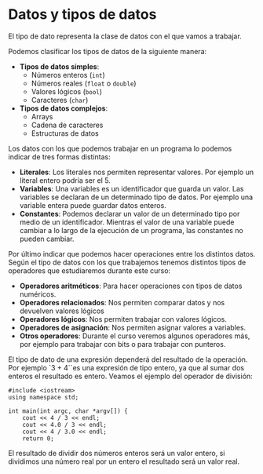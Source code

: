 # Datos y tipos de datos

El tipo de dato representa la clase de datos con el que vamos a trabajar. 

Podemos clasificar los tipos de datos de la siguiente manera:

* **Tipos de datos simples**:
    * Números enteros (`int`)
    * Números reales (`float` o `double`)
    * Valores lógicos (`bool`)
    * Caracteres (`char`)
* **Tipos de datos complejos**:
    * Arrays
    * Cadena de caracteres
    * Estructuras de datos

Los datos con los que podemos trabajar en un programa lo podemos indicar de tres formas distintas:

* **Literales**: Los literales nos permiten representar valores. Por ejemplo un literal entero podría ser el 5.
* **Variables**: Una variables es un identificador que guarda un valor. Las variables se declaran de un determinado tipo de datos. Por ejemplo una variable entera puede guardar datos enteros.
* **Constantes**: Podemos declarar un valor de un determinado tipo por medio de un identificador. Mientras el valor de una variable puede cambiar a lo largo de la ejecución de un programa, las constantes no pueden cambiar.

Por último indicar que podemos hacer operaciones entre los distintos datos. Según el tipo de datos con los que trabajemos tenemos distintos tipos de operadores que estudiaremos durante este curso:

* **Operadores aritméticos**: Para hacer operaciones con tipos de datos numéricos.
* **Operadores relacionados**: Nos permiten comparar datos y nos devuelven valores lógicos
* **Operadores lógicos**: Nos permiten trabajar con valores lógicos.
* **Operadores de asignación**: Nos permiten asignar valores a variables.
* **Otros operadores**: Durante el curso veremos algunos operadores más, por ejemplo para trabajar con bits o para trabajar con punteros.

El tipo de dato de una expresión dependerá del resultado de la operación. Por ejemplo `3 + 4``es una expresión de tipo entero, ya que al sumar dos enteros el resultado es entero. Veamos el ejemplo del operador de división:

    #include <iostream>
    using namespace std;

    int main(int argc, char *argv[]) {
        cout << 4 / 3 << endl;
        cout << 4.0 / 3 << endl;
        cout << 4 / 3.0 << endl;
        return 0;

El resultado de dividir dos números enteros será un valor entero, si dividimos una número real por un entero el resultado será un valor real.

